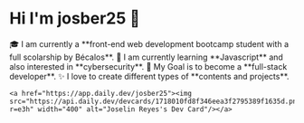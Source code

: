 # Hi I'm josber25 👋

<table>
<tr>
    🎓 I am currently a **front-end web development bootcamp student with a full scolarship by Bécalos**.
    🌱 I am currently learning **Javascript** and also interested in **cybersecurity**.
    🎯 My Goal is to become a **full-stack developer**. 
    ✨ I love to create different types of **contents and projects**.
    
    <a href="https://app.daily.dev/josber25"><img src="https://api.daily.dev/devcards/1718010fd8f346eea3f2795389f1635d.png?r=e3h" width="400" alt="Joselin Reyes's Dev Card"/></a>
    
</tr>
</table>



